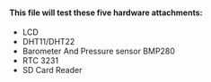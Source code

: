 #### This file will test these five hardware attachments:
  * LCD
  * DHT11/DHT22
  * Barometer And Pressure sensor BMP280
  * RTC 3231
  * SD Card Reader
 
